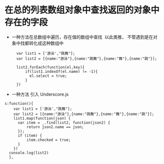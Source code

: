 # 在总的列表数组对象中查找返回的对象中存在的字段

* 一种方法在总数组中遍历，存在值的数组中查找
  以此类推， 不管遇到是在对象中找都转化成这种数组中

  ```
    var list1 = ['游泳',"跳舞"];
    var list2 = [{name:"游泳"},{name:"跳舞"},{name:"舞"},{name:"跳"}];

    list2.forEach(function(el,key){
        if(list1.indexOf(el.name) != -1){
          el.select = true;
        }
    })
  ```

* 一种方法 引入 Underscore.js
```
s:function(){
    var list1 = ['游泳',"跳舞"];
    var list2 = [{name:"游泳"},{name:"跳舞"},{name:"舞"},{name:"跳"}];
    list1.map(function(json) {
      var item = _.find(list2, function(json2) {
          return json2.name == json;
      });
      if (item) {
          item.checked = true;
      }
    })
  console.log(list2)
  },
  ```
